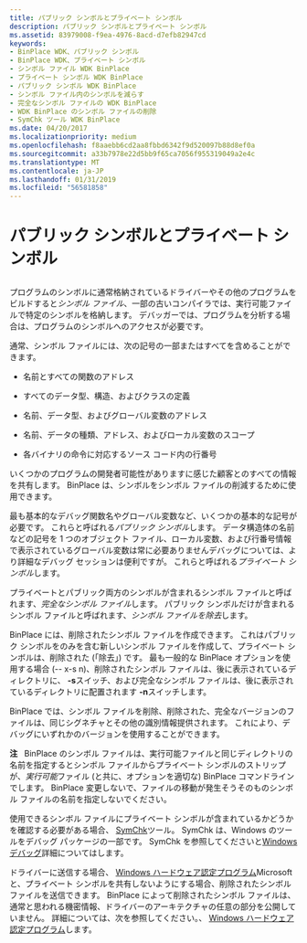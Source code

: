 ```yaml
---
title: パブリック シンボルとプライベート シンボル
description: パブリック シンボルとプライベート シンボル
ms.assetid: 83979008-f9ea-4976-8acd-d7efb82947cd
keywords:
- BinPlace WDK、パブリック シンボル
- BinPlace WDK、プライベート シンボル
- シンボル ファイル WDK BinPlace
- プライベート シンボル WDK BinPlace
- パブリック シンボル WDK BinPlace
- シンボル ファイル内のシンボルを減らす
- 完全なシンボル ファイルの WDK BinPlace
- WDK BinPlace のシンボル ファイルの削除
- SymChk ツール WDK BinPlace
ms.date: 04/20/2017
ms.localizationpriority: medium
ms.openlocfilehash: f8aaebb6cd2aa8fbbd6342f9d520097b88d8ef0a
ms.sourcegitcommit: a33b7978e22d5bb9f65ca7056f955319049a2e4c
ms.translationtype: MT
ms.contentlocale: ja-JP
ms.lasthandoff: 01/31/2019
ms.locfileid: "56581858"
---
```

# <a name="public-symbols-and-private-symbols"></a>パブリック シンボルとプライベート シンボル


## <span id="ddk_public_symbols_and_private_symbols_tools"></span><span id="DDK_PUBLIC_SYMBOLS_AND_PRIVATE_SYMBOLS_TOOLS"></span>


プログラムのシンボルに通常格納されているドライバーやその他のプログラムをビルドすると*シンボル ファイル*、一部の古いコンパイラでは、実行可能ファイルで特定のシンボルを格納します。 デバッガーでは、プログラムを分析する場合は、プログラムのシンボルへのアクセスが必要です。

通常、シンボル ファイルには、次の記号の一部またはすべてを含めることができます。

-   名前とすべての関数のアドレス

-   すべてのデータ型、構造、およびクラスの定義

-   名前、データ型、およびグローバル変数のアドレス

-   名前、データの種類、アドレス、およびローカル変数のスコープ

-   各バイナリの命令に対応するソース コード内の行番号

いくつかのプログラムの開発者可能性がありますに感じた顧客とのすべての情報を共有します。 BinPlace は、シンボルをシンボル ファイルの削減するために使用できます。

最も基本的なデバッグ関数名やグローバル変数など、いくつかの基本的な記号が必要です。 これらと呼ばれる*パブリック シンボル*します。 データ構造体の名前などの記号を 1 つのオブジェクト ファイル、ローカル変数、および行番号情報で表示されているグローバル変数は常に必要ありませんデバッグについては、より詳細なデバッグ セッションは便利ですが。 これらと呼ばれる*プライベート シンボル*します。

プライベートとパブリック両方のシンボルが含まれるシンボル ファイルと呼ばれます、*完全なシンボル ファイル*します。 パブリック シンボルだけが含まれるシンボル ファイルと呼ばれます、*シンボル ファイルを除去*します。

BinPlace には、削除されたシンボル ファイルを作成できます。 これはパブリック シンボルをのみを含む新しいシンボル ファイルを作成して、プライベート シンボルは、削除された (「除去」) です。 最も一般的な BinPlace オプションを使用する場合 (-- x-s n)、削除されたシンボル ファイルは、後に表示されているディレクトリに、 **-s**スイッチ、および完全なシンボル ファイルは、後に表示されているディレクトリに配置されます **-n**スイッチします。

BinPlace では、シンボル ファイルを削除、削除された、完全なバージョンのファイルは、同じシグネチャとその他の識別情報提供されます。 これにより、デバッグにいずれかのバージョンを使用することができます。

**注**   BinPlace のシンボル ファイルは、実行可能ファイルと同じディレクトリの名前を指定するとシンボル ファイルからプライベート シンボルのストリップが、*実行可能*ファイル (と共に、オプションを適切な) BinPlace コマンドラインでします。 BinPlace 変更しないで、ファイルの移動が発生そうそのものシンボル ファイルの名前を指定しないでください。

 

使用できるシンボル ファイルにプライベート シンボルが含まれているかどうかを確認する必要がある場合、 [SymChk](https://msdn.microsoft.com/library/windows/hardware/ff558844)ツール。 SymChk は、Windows のツールをデバッグ パッケージの一部です。 SymChk を参照してくださいと[Windows デバッグ](https://msdn.microsoft.com/library/windows/hardware/ff551063)詳細についてはします。

ドライバーに送信する場合、 [Windows ハードウェア認定プログラム](https://go.microsoft.com/fwlink/p/?linkid=227016)Microsoft と、プライベート シンボルを共有しないようにする場合、削除されたシンボル ファイルを送信できます。 BinPlace によって削除されたシンボル ファイルは、通常と思われる機密情報、ドライバーのアーキテクチャの任意の部分を公開していません。 詳細については、次を参照してください。、 [Windows ハードウェア認定プログラム](https://go.microsoft.com/fwlink/p/?linkid=227016)します。

 

 





